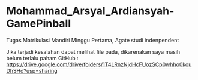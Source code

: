 # Mohammad_Arsyal_Ardiansyah-GamePinball
Tugas Matrikulasi Mandiri Minggu Pertama, Agate studi indenpendent

Jika terjadi kesalahan dapat melihat file pada, dikarenakan saya masih belum terlalu paham GitHub :
https://drive.google.com/drive/folders/1T4LRnzNjdHcFUozSCp0whho0kouDhSHd?usp=sharing
